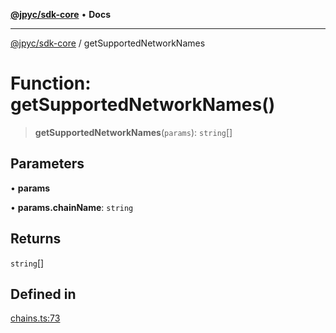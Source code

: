 [**@jpyc/sdk-core**](../README.md) • **Docs**

---

[@jpyc/sdk-core](../globals.md) / getSupportedNetworkNames

# Function: getSupportedNetworkNames()

> **getSupportedNetworkNames**(`params`): `string`[]

## Parameters

• **params**

• **params.chainName**: `string`

## Returns

`string`[]

## Defined in

[chains.ts:73](https://github.com/jcam1/sdks/blob/a6882d6a2b528459c830af1311237229340f738f/packages/core/src/chains.ts#L73)
